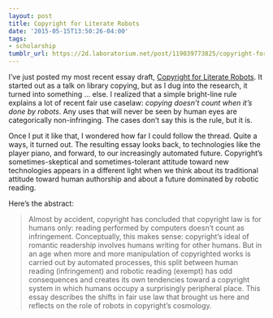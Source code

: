 ```yaml
---
layout: post
title: Copyright for Literate Robots
date: '2015-05-15T13:50:26-04:00'
tags:
- scholarship
tumblr_url: https://2d.laboratorium.net/post/119039773825/copyright-for-literate-robots
---
```

I’ve just posted my most recent essay draft, [Copyright for Literate Robots](http://papers.ssrn.com/sol3/papers.cfm?abstract_id=2606731). It started out as a talk on library copying, but as I dug into the research, it turned into something … else. I realized that a simple bright-line rule explains a lot of recent fair use caselaw: _copying doesn’t count when it’s done by robots_. Any uses that will never be seen by human eyes are categorically non-infringing. The cases don’t say this is the rule, but it is.

Once I put it like that, I wondered how far I could follow the thread. Quite a ways, it turned out. The resulting essay looks back, to technologies like the player piano, and forward, to our increasingly automated future. Copyright’s sometimes-skeptical and sometimes-tolerant attitude toward new technologies appears in a different light when we think about its traditional attitude toward human authorship and about a future dominated by robotic reading.

Here’s the abstract:

> Almost by accident, copyright has concluded that copyright law is for humans only: reading performed by computers doesn’t count as infringement. Conceptually, this makes sense: copyright’s ideal of romantic readership involves humans writing for other humans. But in an age when more and more manipulation of copyrighted works is carried out by automated processes, this split between human reading (infringement) and robotic reading (exempt) has odd consequences and creates its own tendencies toward a copyright system in which humans occupy a surprisingly peripheral place. This essay describes the shifts in fair use law that brought us here and reflects on the role of robots in copyright’s cosmology.


